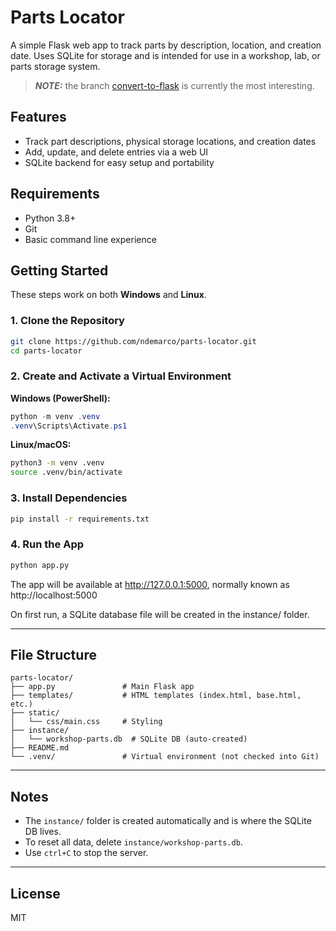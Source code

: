 # Parts Locator

A simple Flask web app to track parts by description, location, and creation date. Uses SQLite for storage and is intended for use in a workshop, lab, or parts storage system.

> **_NOTE:_**  the branch [convert-to-flask](https://github.com/ndemarco/parts-locator/tree/convert-to-flask) is currently the most interesting.

## Features

- Track part descriptions, physical storage locations, and creation dates
- Add, update, and delete entries via a web UI
- SQLite backend for easy setup and portability

## Requirements

- Python 3.8+
- Git
- Basic command line experience

## Getting Started

These steps work on both **Windows** and **Linux**.

### 1. Clone the Repository

```bash
git clone https://github.com/ndemarco/parts-locator.git
cd parts-locator
```

### 2. Create and Activate a Virtual Environment

**Windows (PowerShell):**
```powershell
python -m venv .venv
.venv\Scripts\Activate.ps1
```

**Linux/macOS:**
```bash
python3 -m venv .venv
source .venv/bin/activate
```

### 3. Install Dependencies

```bash
pip install -r requirements.txt
```

### 4. Run the App

```bash
python app.py
```

The app will be available at http://127.0.0.1:5000, normally known as http://localhost:5000

On first run, a SQLite database file will be created in the instance/ folder.

---

## File Structure

```
parts-locator/
├── app.py               # Main Flask app
├── templates/           # HTML templates (index.html, base.html, etc.)
├── static/
│   └── css/main.css     # Styling
├── instance/
│   └── workshop-parts.db  # SQLite DB (auto-created)
├── README.md
└── .venv/               # Virtual environment (not checked into Git)
```

---

## Notes

- The `instance/` folder is created automatically and is where the SQLite DB lives.
- To reset all data, delete `instance/workshop-parts.db`.
- Use `ctrl+C` to stop the server.

---

## License

MIT
